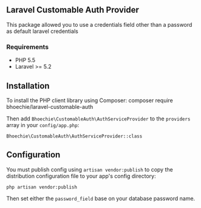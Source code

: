 ## Laravel Customable Auth Provider
This package allowed you to use a credentials field other than a password as default laravel credentials

### Requirements

- PHP 5.5
- Laravel >= 5.2 

Installation
------------

To install the PHP client library using Composer:
    composer require bhoechie/laravel-customable-auth
    
Then add `Bhoechie\CustomableAuth\AuthServiceProvider` to the `providers` array in your `config/app.php`:

    Bhoechie\CustomableAuth\AuthServiceProvider::class
    
    
Configuration
-------------
 
You must publish config using `artisan vendor:publish` to copy the distribution configuration file to your app's config directory:

    php artisan vendor:publish
    
Then set either the `password_field` base on your database password name.

